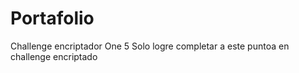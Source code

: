 # Portafolio
Challenge encriptador One 5
Solo logre  completar a este puntoa  en challenge encriptado
